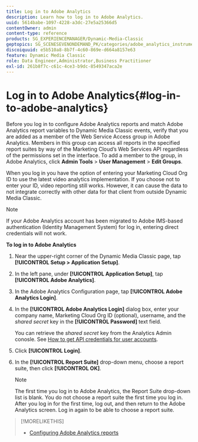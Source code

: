 ```yaml
---
title: Log in to Adobe Analytics
description: Learn how to log in to Adobe Analytics.
uuid: 5614babe-1097-4228-a3dc-27e5a25366d5
contentOwner: admin
content-type: reference
products: SG_EXPERIENCEMANAGER/Dynamic-Media-Classic
geptopics: SG_SCENESEVENONDEMAND_PK/categories/adobe_analytics_instrumentation_kit
discoiquuid: e5b510a8-8b7f-4c60-869e-d664a8157e63
feature: Dynamic Media Classic
role: Data Engineer,Administrator,Business Practitioner
exl-id: 261b8f7c-c61c-4ce3-b9dc-8549347aca2e
---
```

# Log in to Adobe Analytics{#log-in-to-adobe-analytics}

Before you log in to configure Adobe Analytics reports and match Adobe Analytics report variables to Dynamic Media Classic events, verify that you are added as a member of the Web Service Access group in Adobe Analytics. Members in this group can access all reports in the specified report suites by way of the Marketing Cloud’s Web Services API regardless of the permissions set in the interface. To add a member to the group, in Adobe Analytics, click **Admin Tools** > **User Management** > **Edit Groups**.

When you log in you have the option of entering your Marketing Cloud Org ID to use the latest video analytics implementation. If you choose not to enter your ID, video reporting still works. However, it can cause the data to not integrate correctly with other data for that client from outside Dynamic Media Classic.

>[!NOTE]
>
>If your Adobe Analytics account has been migrated to Adobe IMS-based authentication (Identity Management System) for log in, entering direct credentials will not work.

**To log in to Adobe Analytics**

1. Near the upper-right corner of the Dynamic Media Classic page, tap **[!UICONTROL Setup > Application Setup]**.
1. In the left pane, under **[!UICONTROL Application Setup]**, tap **[!UICONTROL Adobe Analytics]**.
1. In the Adobe Analytics Configuration page, tap **[!UICONTROL Adobe Analytics Login]**.
1. In the **[!UICONTROL Adobe Analytics Login]** dialog box, enter your company name, Marketing Cloud Org ID (optional), username, and the *shared secret* key in the **[!UICONTROL Password]** text field.

   You can retrieve the *shared secret* key from the Analytics Admin conosle. See [How to get API credentials for user accounts](https://github.com/AdobeDocs/analytics-2.0-apis/blob/master/create-oauth-client.md).
 
1. Click **[!UICONTROL Login]**.
1. In the **[!UICONTROL Report Suite]** drop-down menu, choose a report suite, then click **[!UICONTROL OK]**.

   >[!NOTE]
   >
   >The first time you log in to Adobe Analytics, the Report Suite drop-down list is blank. You do not choose a report suite the first time you log in. After you log in for the first time, log out, and then return to the Adobe Analytics screen. Log in again to be able to choose a report suite.

>[!MORELIKETHIS]
>
>* [Configuring Adobe Analytics reports](configuring-analytics-reports.md#configuring_adobe_analytics_reports)
